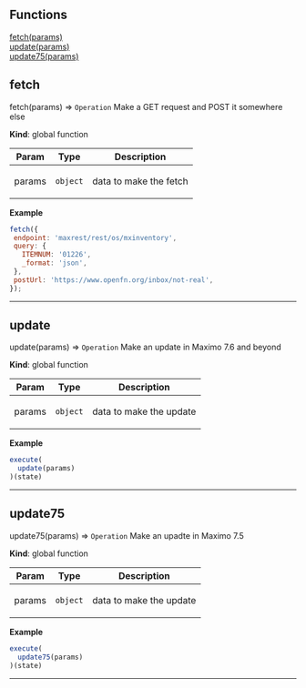 ## Functions

<dl>
<dt>
    <a href="#fetch">fetch(params)</a></dt>
<dt>
    <a href="#update">update(params)</a></dt>
<dt>
    <a href="#update75">update75(params)</a></dt>
</dl>

## fetch

fetch(params) ⇒ <code>Operation</code>
Make a GET request and POST it somewhere else

**Kind**: global function  
<table>
  <thead>
    <tr>
      <th>Param</th><th>Type</th><th>Description</th>
    </tr>
  </thead>
  <tbody>
<tr>
    <td>params</td><td><code>object</code></td><td><p>data to make the fetch</p>
</td>
    </tr>  </tbody>
</table>

**Example**  
```js
fetch({
 endpoint: 'maxrest/rest/os/mxinventory',
 query: {
   ITEMNUM: '01226',
   _format: 'json',
 },
 postUrl: 'https://www.openfn.org/inbox/not-real',
});
```

* * *

## update

update(params) ⇒ <code>Operation</code>
Make an update in Maximo 7.6 and beyond

**Kind**: global function  
<table>
  <thead>
    <tr>
      <th>Param</th><th>Type</th><th>Description</th>
    </tr>
  </thead>
  <tbody>
<tr>
    <td>params</td><td><code>object</code></td><td><p>data to make the update</p>
</td>
    </tr>  </tbody>
</table>

**Example**  
```js
execute(
  update(params)
)(state)
```

* * *

## update75

update75(params) ⇒ <code>Operation</code>
Make an upadte in Maximo 7.5

**Kind**: global function  
<table>
  <thead>
    <tr>
      <th>Param</th><th>Type</th><th>Description</th>
    </tr>
  </thead>
  <tbody>
<tr>
    <td>params</td><td><code>object</code></td><td><p>data to make the update</p>
</td>
    </tr>  </tbody>
</table>

**Example**  
```js
execute(
  update75(params)
)(state)
```

* * *

